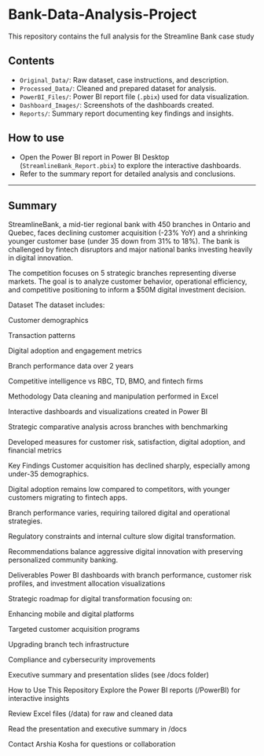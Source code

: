# Bank-Data-Analysis-Project
This repository contains the full analysis for the Streamline Bank case study

## Contents

- `Original_Data/`: Raw dataset, case instructions, and description.
- `Processed_Data/`: Cleaned and prepared dataset for analysis.
- `PowerBI_Files/`: Power BI report file (`.pbix`) used for data visualization.
- `Dashboard_Images/`: Screenshots of the dashboards created.
- `Reports/`: Summary report documenting key findings and insights.

## How to use

- Open the Power BI report in Power BI Desktop (`StreamlineBank_Report.pbix`) to explore the interactive dashboards.
- Refer to the summary report for detailed analysis and conclusions.

---

## Summary

StreamlineBank, a mid-tier regional bank with 450 branches in Ontario and Quebec, faces declining customer acquisition (-23% YoY) and a shrinking younger customer base (under 35 down from 31% to 18%). The bank is challenged by fintech disruptors and major national banks investing heavily in digital innovation.

The competition focuses on 5 strategic branches representing diverse markets. The goal is to analyze customer behavior, operational efficiency, and competitive positioning to inform a $50M digital investment decision.

Dataset
The dataset includes:

Customer demographics

Transaction patterns

Digital adoption and engagement metrics

Branch performance data over 2 years

Competitive intelligence vs RBC, TD, BMO, and fintech firms

Methodology
Data cleaning and manipulation performed in Excel

Interactive dashboards and visualizations created in Power BI

Strategic comparative analysis across branches with benchmarking

Developed measures for customer risk, satisfaction, digital adoption, and financial metrics

Key Findings
Customer acquisition has declined sharply, especially among under-35 demographics.

Digital adoption remains low compared to competitors, with younger customers migrating to fintech apps.

Branch performance varies, requiring tailored digital and operational strategies.

Regulatory constraints and internal culture slow digital transformation.

Recommendations balance aggressive digital innovation with preserving personalized community banking.

Deliverables
Power BI dashboards with branch performance, customer risk profiles, and investment allocation visualizations

Strategic roadmap for digital transformation focusing on:

Enhancing mobile and digital platforms

Targeted customer acquisition programs

Upgrading branch tech infrastructure

Compliance and cybersecurity improvements

Executive summary and presentation slides (see /docs folder)

How to Use This Repository
Explore the Power BI reports (/PowerBI) for interactive insights

Review Excel files (/data) for raw and cleaned data

Read the presentation and executive summary in /docs

Contact Arshia Kosha for questions or collaboration
